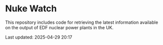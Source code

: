 # Nuke Watch

This repository includes code for retrieving the latest information available on the output of EDF nuclear power plants in the UK.

Last updated: 2025-04-29 20:17